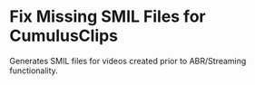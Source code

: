 # Fix Missing SMIL Files for CumulusClips

Generates SMIL files for videos created prior to ABR/Streaming functionality.

